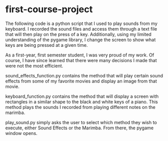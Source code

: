 # first-course-project
The following code is a python script that I used to play sounds from my keyboard. I recorded the sound files and access them through a text file that will then play on the press of a key. Additionally, using my limited understanding of the pygame library, I change the screen to show what keys are being pressed at a given time.

As a first-year, first semester student, I was very proud of my work. Of course, I have since learned that there were many decisions I made that were not the most efficient.

sound_effects_function.py contains the method that will play certain sound effects from some of my favorite movies and display an image from that movie.

keyboard_function.py contains the method that will display a screen with rectangles in a similar shape to the black and white keys of a piano. This method plays the sounds I recorded from playing different notes on the marimba.

play_sound.py simply asks the user to select which method they wish to execute, either Sound Effects or the Marimba. From there, the pygame window opens.
